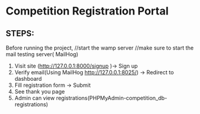 # Competition Registration Portal


## STEPS:

Before running the project, 
   //start the wamp server
   //make sure to start the mail testing server( MailHog)

1. Visit site (http://127.0.0.1:8000/signup )→ Sign up
2. Verify email(Using MailHog http://127.0.0.1:8025/) → Redirect to dashboard
3. Fill registration form → Submit
4. See thank you page
5. Admin can view registrations(PHPMyAdmin-competition_db-registrations)
